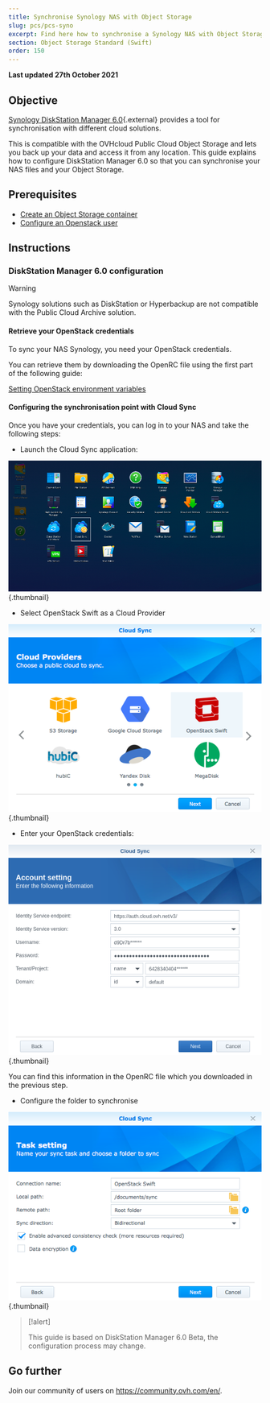 ```yaml
---
title: Synchronise Synology NAS with Object Storage
slug: pcs/pcs-syno
excerpt: Find here how to synchronise a Synology NAS with Object Storage
section: Object Storage Standard (Swift)
order: 150
---
```


**Last updated 27th October 2021**

## Objective

[Synology DiskStation Manager 6.0](https://www.synology.com/en-global/dsm/6.0beta){.external} provides a tool for synchronisation with different cloud solutions.

This is compatible with the OVHcloud Public Cloud Object Storage and lets you back up your data and access it from any location. This guide explains how to configure DiskStation Manager 6.0 so that you can synchronise your NAS files and your Object Storage.


## Prerequisites

- [Create an Object Storage container](https://docs.ovh.com/gb/en/storage/pcs/create-container/)
- [Configure an Openstack user](../../../public-cloud/creation-and-deletion-of-openstack-user/#creating-an-openstack-user)


## Instructions

### DiskStation Manager 6.0 configuration

> [!warning]
>
> Synology solutions such as DiskStation or Hyperbackup are not compatible with the Public Cloud Archive solution.
>

#### Retrieve your OpenStack credentials

To sync your NAS Synology, you need your OpenStack credentials.

You can retrieve them by downloading the OpenRC file using the first part of the following guide:

[Setting OpenStack environment variables](../../../public-cloud/set-openstack-environment-variables/#step-1-retrieve-the-variables)

#### Configuring the synchronisation point with Cloud Sync

Once you have your credentials, you can log in to your NAS and take the following steps:

- Launch the Cloud Sync application:

![public-cloud](images/3791.png){.thumbnail}

- Select OpenStack Swift as a Cloud Provider

![public-cloud](images/3788.png){.thumbnail}

- Enter your OpenStack credentials:

![public-cloud](images/3792.png){.thumbnail}

You can find this information in the OpenRC file which you downloaded in the previous step.

- Configure the folder to synchronise

![public-cloud](images/3790.png){.thumbnail}

> [!alert]
>
> This guide is based on DiskStation Manager 6.0 Beta, the configuration process may change.
>

## Go further

Join our community of users on <https://community.ovh.com/en/>.
